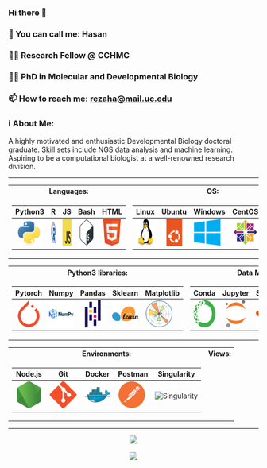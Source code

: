 ### Hi there 👋
### 🎤 You can call me: Hasan 
### 🧑‍🔬 Research Fellow @ CCHMC
### 👨‍🎓 PhD in Molecular and Developmental Biology
### 📫 How to reach me: rezaha@mail.uc.edu
### ℹ️ About Me:    
A highly motivated and enthusiastic Developmental Biology doctoral graduate. Skill sets include NGS data analysis and machine learning. Aspiring to be a computational biologist at a well-renowned research division.

---
<table>
<tr><th>Languages:</th><th>OS:</th></tr>
<tr><td>
  
| Python3 | R | JS | Bash | HTML |
|----------|----------|----------|----------|-----|
|  <img src="https://github.com/devicons/devicon/blob/master/icons/python/python-original.svg" title="Python"  alt="Python" width="55" height="55"/> |  <img src="https://github.com/devicons/devicon/blob/master/icons/r/r-original.svg" title="R"  alt="R" width="55" height="55"/> |  <img src="https://github.com/devicons/devicon/blob/master/icons/javascript/javascript-original.svg" title="JavaScript" alt="JavaScript" width="55" height="55"/> |  <img src="https://github.com/devicons/devicon/blob/master/icons/bash/bash-original.svg" title="Bash" alt="Bash" width="55" height="55"/>|  <img src="https://github.com/devicons/devicon/blob/master/icons/html5/html5-original.svg" title="HTML" alt="HTML" width="55" height="55"/>|

</td><td>

| Linux | Ubuntu | Windows | CentOS | Redhat |
|----------|----------|----------|----------|-----|
| <img src="https://github.com/devicons/devicon/blob/master/icons/linux/linux-original.svg" title="Linux" alt="Linux" width="55" height="55"/> | <img src="https://github.com/devicons/devicon/blob/master/icons/ubuntu/ubuntu-original.svg" title="Ubuntu" alt="Ubuntu" width="55" height="55"/> | <img src="https://github.com/devicons/devicon/blob/master/icons/windows8/windows8-original.svg" title="Linux" alt="Linux" width="55" height="55"/> | <img src="https://github.com/devicons/devicon/blob/master/icons/centos/centos-original.svg" title="Ubuntu" alt="Ubuntu" width="55" height="55"/> | <img src="https://github.com/devicons/devicon/blob/master/icons/redhat/redhat-original.svg" title="Linux" alt="Linux" width="55" height="55"/> |

</td></tr> </table>

<table>
<tr><th>Python3 libraries:</th><th>Data Manipulation:</th></tr>
<tr><td>
  
| Pytorch | Numpy | Pandas | Sklearn | Matplotlib|
|----------|----------|----------|----------|-----|
|  <img src="https://github.com/devicons/devicon/blob/master/icons/pytorch/pytorch-original.svg" title="Pytorch"  alt="Pytorch" width="55" height="55"/>|  <img src="https://github.com/devicons/devicon/blob/master/icons/numpy/numpy-original-wordmark.svg" title="Numpy" alt="Numpy" width="55" height="55"/>|  <img src="https://github.com/devicons/devicon/blob/master/icons/pandas/pandas-original.svg" title="Pandas" alt="Pandas" width="55" height="55"/>|  <img src="https://github.com/devicons/devicon/blob/master/icons/scikitlearn/scikitlearn-original.svg" title="sklearn" alt="sklearn" width="55" height="55"/>|  <img src="https://github.com/devicons/devicon/blob/master/icons/matplotlib/matplotlib-original.svg" title="mpl" alt="mpl" width="55" height="55"/>|

</td><td>

| Conda | Jupyter | Spark | MySQL | Postgres |
|----------|----------|----------|----------|-----|
|<img src="https://github.com/devicons/devicon/blob/master/icons/anaconda/anaconda-original.svg" title="Anaconda" alt="Conda" width="55" height="55"/>|<img src="https://github.com/devicons/devicon/blob/master/icons/jupyter/jupyter-original.svg" title="Jupyter" alt="Jupyter" width="55" height="55"/>|<img src="https://github.com/devicons/devicon/blob/master/icons/apachespark/apachespark-original.svg" title="Spark" alt="Spark" width="55" height="55"/>|<img src="https://github.com/devicons/devicon/blob/master/icons/mysql/mysql-original.svg" title="MySQL" alt="MySQL" width="55" height="55"/>|<img src="https://github.com/devicons/devicon/blob/master/icons/postgresql/postgresql-original.svg" title="Postgres" alt="Postgres" width="55" height="55"/>|

</td></tr> </table>

<table>
<tr><th>Environments:</th><th>Views:</th></tr>
<tr><td>

| Node.js | Git | Docker | Postman | Singularity|
|----------|----------|----------|----------|-----|
|<img src="https://github.com/devicons/devicon/blob/master/icons/nodejs/nodejs-original.svg" title="Nodejs" alt="NodeJS" width="55" height="55"/>|<img src="https://github.com/devicons/devicon/blob/master/icons/git/git-original.svg" title="Git" alt="Git" width="55" height="55"/>|<img src="https://github.com/devicons/devicon/blob/master/icons/docker/docker-original.svg" title="Docker" alt="Docker" width="55" height="55"/>|<img src="https://github.com/devicons/devicon/blob/master/icons/postman/postman-original.svg" title="Postman" alt="Postman" width="55" height="55"/>|<img src="https://singularityware.github.io/images/logo/logo.svg" title="Singularity" alt="Singularity" width="80" height="55"/>|

</td><td>

 <p align="center"> <img src="https://komarev.com/ghpvc/?username=hasanwraeth&style=for-the-badge&color=orange" alt=""/> </p>

</td></tr> </table>

---

<!--<p align="center">
  <img width="800" height="220" src="https://streak-stats.demolab.com?user=hasanwraeth&theme=highcontrast&hide_border=true&border_radius=5&card_width=800">
</p>

<p align="center">
  <img width="600" height="200" src="https://github-readme-stats.vercel.app/api?username=hasanwraeth&show_icons=true&theme=vision-friendly-dark"> </p> -->

<p align="center"> <img src="https://github-readme-stats.vercel.app/api/top-langs/?username=hasanwraeth&size_weight=0.15&count_weight=0.5&layout=compact&theme=vision-friendly-dark"> </p>
  
<p align="center"> <img src="https://github-profile-trophy.vercel.app/?username=hasanwraeth&title=Commits,Repositories,MultipleLang&theme=onedark"> </p>
<!--
**hasanwraeth/hasanwraeth** is a ✨ _special_ ✨ repository because its `README.md` (this file) appears on your GitHub profile.

Here are some ideas to get you started:

- 🔭 I’m currently working on ...
- 🌱 I’m currently learning ...
- 👯 I’m looking to collaborate on ...
- 🤔 I’m looking for help with ...
- 💬 Ask me about ...
- 📫 How to reach me: ...
- 😄 Pronouns: ...
- ⚡ Fun fact: ...
-->
